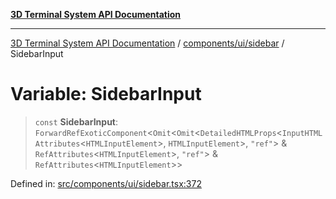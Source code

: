[**3D Terminal System API Documentation**](../../../../README.md)

***

[3D Terminal System API Documentation](../../../../README.md) / [components/ui/sidebar](../README.md) / SidebarInput

# Variable: SidebarInput

> `const` **SidebarInput**: `ForwardRefExoticComponent`\<`Omit`\<`Omit`\<`DetailedHTMLProps`\<`InputHTMLAttributes`\<`HTMLInputElement`\>, `HTMLInputElement`\>, `"ref"`\> & `RefAttributes`\<`HTMLInputElement`\>, `"ref"`\> & `RefAttributes`\<`HTMLInputElement`\>\>

Defined in: [src/components/ui/sidebar.tsx:372](https://github.com/Dicommunitas/ThreeJS_Terminal_3D/blob/48170ffd573f70d66a1c284f1f35045f3d98e94f/src/components/ui/sidebar.tsx#L372)
